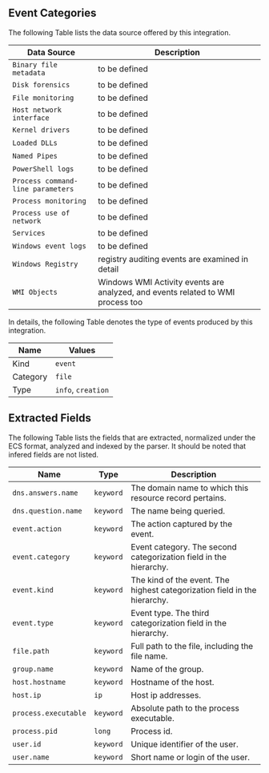 
## Event Categories


The following Table lists the data source offered by this integration.

| Data Source | Description                          |
| ----------- | ------------------------------------ |
| `Binary file metadata` | to be defined |
| `Disk forensics` | to be defined |
| `File monitoring` | to be defined |
| `Host network interface` | to be defined |
| `Kernel drivers` | to be defined |
| `Loaded DLLs` | to be defined |
| `Named Pipes` | to be defined |
| `PowerShell logs` | to be defined |
| `Process command-line parameters` | to be defined |
| `Process monitoring` | to be defined |
| `Process use of network` | to be defined |
| `Services` | to be defined |
| `Windows event logs` | to be defined |
| `Windows Registry` | registry auditing events are examined in detail |
| `WMI Objects` | Windows WMI Activity events are analyzed, and events related to WMI process too |





In details, the following Table denotes the type of events produced by this integration.

| Name | Values |
| ---- | ------ |
| Kind | `event` |
| Category | `file` |
| Type | `info`, `creation` |






## Extracted Fields

The following Table lists the fields that are extracted, normalized under the ECS format, analyzed and indexed by the parser. It should be noted that infered fields are not listed.

| Name | Type | Description                |
| ---- | ---- | ---------------------------|
|`dns.answers.name` | `keyword` | The domain name to which this resource record pertains. |
|`dns.question.name` | `keyword` | The name being queried. |
|`event.action` | `keyword` | The action captured by the event. |
|`event.category` | `keyword` | Event category. The second categorization field in the hierarchy. |
|`event.kind` | `keyword` | The kind of the event. The highest categorization field in the hierarchy. |
|`event.type` | `keyword` | Event type. The third categorization field in the hierarchy. |
|`file.path` | `keyword` | Full path to the file, including the file name. |
|`group.name` | `keyword` | Name of the group. |
|`host.hostname` | `keyword` | Hostname of the host. |
|`host.ip` | `ip` | Host ip addresses. |
|`process.executable` | `keyword` | Absolute path to the process executable. |
|`process.pid` | `long` | Process id. |
|`user.id` | `keyword` | Unique identifier of the user. |
|`user.name` | `keyword` | Short name or login of the user. |

